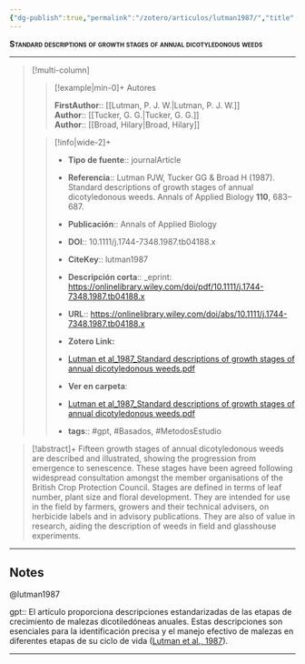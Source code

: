 ```yaml
---
{"dg-publish":true,"permalink":"/zotero/articulos/lutman1987/","title":"Standard descriptions of growth stages of annual dicotyledonous weeds","tags":["#zotero"]}
---
```



<span style="font-variant:small-caps; font-weight: bold;">Standard descriptions of growth stages of annual dicotyledonous weeds</span>

---


> [!multi-column]
>
>> [!example|min-0]+ Autores
>> 
>> **FirstAuthor**:: [[Lutman, P. J. W.\|Lutman, P. J. W.]]  
>> **Author**:: [[Tucker, G. G.\|Tucker, G. G.]]  
>> **Author**:: [[Broad, Hilary\|Broad, Hilary]]  
 >
>
>> [!info|wide-2]+
>>
>> - **Tipo de fuente**:: journalArticle
>> - **Referencia**:: Lutman PJW, Tucker GG & Broad H (1987). Standard descriptions of growth stages of annual dicotyledonous weeds. Annals of Applied Biology **110**, 683–687.
>> - **Publicación**:: Annals of Applied Biology
>> - **DOI**:: 10.1111/j.1744-7348.1987.tb04188.x
>> - **CiteKey**:: lutman1987
>> - **Descripción corta**:: _eprint: https://onlinelibrary.wiley.com/doi/pdf/10.1111/j.1744-7348.1987.tb04188.x
>> - **URL**:: https://onlinelibrary.wiley.com/doi/abs/10.1111/j.1744-7348.1987.tb04188.x
>> - **Zotero Link:** 
>> - [Lutman et al_1987_Standard descriptions of growth stages of annual dicotyledonous weeds.pdf](zotero://select/library/items/SVMV6K6T)
>>
>> - **Ver en carpeta**: 
>> - [Lutman et al_1987_Standard descriptions of growth stages of annual dicotyledonous weeds.pdf](file://J:\OneDrive\Articulos\Lutman%20et%20al_1987_Standard%20descriptions%20of%20growth%20stages%20of%20annual%20dicotyledonous%20weeds.pdf)
>> - **tags**:: #gpt, #Basados, #MetodosEstudio



> [!abstract]+ 
>Fifteen growth stages of annual dicotyledonous weeds are described and illustrated, showing the progression from emergence to senescence. These stages have been agreed following widespread consultation amongst the member organisations of the British Crop Protection Council. Stages are defined in terms of leaf number, plant size and floral development. They are intended for use in the field by farmers, growers and their technical advisers, on herbicide labels and in advisory publications. They are also of value in research, aiding the description of weeds in field and glasshouse experiments.


--- 

## Notes

@lutman1987

gpt:: El artículo proporciona descripciones estandarizadas de las etapas de crecimiento de malezas dicotiledóneas anuales. Estas descripciones son esenciales para la identificación precisa y el manejo efectivo de malezas en diferentes etapas de su ciclo de vida ([Lutman et al., 1987](zotero://select/library/items/2ELZC8XX)).






---








